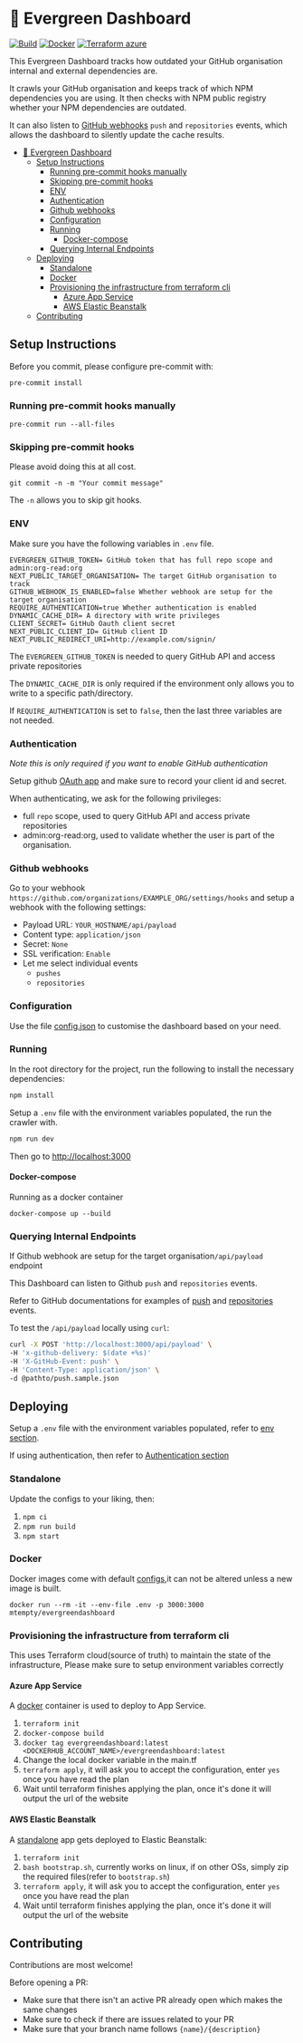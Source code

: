 # 🌲 Evergreen Dashboard

[![Build](https://github.com/ahm-monash/evergreen/actions/workflows/build.yml/badge.svg)](https://github.com/ahm-monash/evergreen/actions/workflows/build.yml)
[![Docker](https://github.com/ahm-monash/evergreen/actions/workflows/docker.yml/badge.svg)](https://github.com/ahm-monash/evergreen/actions/workflows/docker.yml)
[![Terraform azure](https://github.com/ahm-monash/evergreen/actions/workflows/terraform_azure.yml/badge.svg)](https://github.com/ahm-monash/evergreen/actions/workflows/terraform_azure.yml)


This Evergreen Dashboard tracks how outdated your GitHub organisation internal and external dependencies are.

It crawls your GitHub organisation and keeps track of which NPM dependencies you are using.
It then checks with NPM public registry whether your NPM dependencies are outdated.

It can also listen to [GitHub webhooks](https://docs.github.com/en/developers/webhooks-and-events/webhooks/about-webhooks) `push` and `repositories` events, which allows the dashboard to silently update the cache results.

- [🌲 Evergreen Dashboard](#-evergreen-dashboard)
  - [Setup Instructions](#setup-instructions)
    - [Running pre-commit hooks manually](#running-pre-commit-hooks-manually)
    - [Skipping pre-commit hooks](#skipping-pre-commit-hooks)
    - [ENV](#env)
    - [Authentication](#authentication)
    - [Github webhooks](#github-webhooks)
    - [Configuration](#configuration)
    - [Running](#running)
      - [Docker-compose](#docker-compose)
    - [Querying Internal Endpoints](#querying-internal-endpoints)
  - [Deploying](#deploying)
    - [Standalone](#standalone)
    - [Docker](#docker)
    - [Provisioning the infrastructure from terraform cli](#provisioning-the-infrastructure-from-terraform-cli)
      - [Azure App Service](#azure-app-service)
      - [AWS Elastic Beanstalk](#aws-elastic-beanstalk)
  - [Contributing](#contributing)

## Setup Instructions

Before you commit, please configure pre-commit with:

`pre-commit install`

### Running pre-commit hooks manually

`pre-commit run --all-files`

### Skipping pre-commit hooks

Please avoid doing this at all cost.

`git commit -n -m "Your commit message"`

The `-n` allows you to skip git hooks.

### ENV

Make sure you have the following variables in `.env` file.

```
EVERGREEN_GITHUB_TOKEN= GitHub token that has full repo scope and admin:org-read:org
NEXT_PUBLIC_TARGET_ORGANISATION= The target GitHub organisation to track
GITHUB_WEBHOOK_IS_ENABLED=false Whether webhook are setup for the target organisation
REQUIRE_AUTHENTICATION=true Whether authentication is enabled
DYNAMIC_CACHE_DIR= A directory with write privileges
CLIENT_SECRET= GitHub Oauth client secret
NEXT_PUBLIC_CLIENT_ID= GitHub client ID
NEXT_PUBLIC_REDIRECT_URI=http://example.com/signin/
```

The `EVERGREEN_GITHUB_TOKEN` is needed to query GitHub API and access private repositories

The `DYNAMIC_CACHE_DIR` is only required if the environment only allows you to write to a specific path/directory.

If `REQUIRE_AUTHENTICATION` is set to `false`, then the last three variables are not needed.

### Authentication

*Note this is only required if you want to enable GitHub authentication*

Setup github [OAuth app](https://docs.github.com/en/developers/apps/building-oauth-apps/creating-an-oauth-app) and make sure to record your client id and secret.

When authenticating, we ask for the following privileges:
* full `repo` scope, used to query GitHub API and access private repositories
* admin:org-read:org, used to validate whether the user is part of the organisation.

### Github webhooks

Go to your webhook `https://github.com/organizations/EXAMPLE_ORG/settings/hooks` and setup a webhook with the following settings:
* Payload URL: `YOUR_HOSTNAME/api/payload`
* Content type: `application/json`
* Secret: `None`
* SSL verification: `Enable`
* Let me select individual events
  * `pushes`
  * `repositories`

### Configuration

Use the file [config.json](./config.json) to customise the dashboard based on your need.

### Running

In the root directory for the project, run the following to install the necessary dependencies:

```bash
npm install
```

Setup a `.env` file with the environment variables populated, the run the crawler with.

```bash
npm run dev
```

Then go to [http://localhost:3000](http://localhost:3000)

#### Docker-compose

Running as a docker container

`docker-compose up --build`

### Querying Internal Endpoints

If Github webhook are setup for the target organisation`/api/payload` endpoint

This Dashboard can listen to Github `push` and `repositories` events.

Refer to GitHub documentations for examples of [push](https://docs.github.com/en/developers/webhooks-and-events/webhooks/webhook-events-and-payloads#push) and [repositories](https://docs.github.com/en/developers/webhooks-and-events/webhooks/webhook-events-and-payloads#repository) events.

To test the `/api/payload` locally using `curl`:

```bash
curl -X POST 'http://localhost:3000/api/payload' \
-H 'x-github-delivery: $(date +%s)'
-H 'X-GitHub-Event: push' \
-H 'Content-Type: application/json' \
-d @pathto/push.sample.json
```

## Deploying

Setup a `.env` file with the environment variables populated, refer to [env section](#env).

If using authentication, then refer to [Authentication section](#authentication)

### Standalone

Update the configs to your liking, then:

1. `npm ci`
2. `npm run build`
3. `npm start`

### Docker

Docker images come with default [configs](config.json),it can not be altered unless a new image is built.

`docker run --rm -it --env-file .env -p 3000:3000 mtempty/evergreendashboard`

### Provisioning the infrastructure from terraform cli

This uses Terraform cloud(source of truth) to maintain the state of the infrastructure, Please make sure to setup environment variables correctly

#### Azure App Service

A [docker](#docker) container is used to deploy to App Service.

1. `terraform init`
2. `docker-compose build`
3. `docker tag evergreendashboard:latest <DOCKERHUB_ACCOUNT_NAME>/evergreendashboard:latest`
4. Change the local docker variable in the main.tf
5. `terraform apply`, it will ask you to accept the configuration, enter `yes` once you have read the plan
6. Wait until terraform finishes applying the plan, once it's done it will output the url of the website

#### AWS Elastic Beanstalk

A [standalone](#standalone) app gets deployed to Elastic Beanstalk:

1. `terraform init`
2. `bash bootstrap.sh`, currently works on linux, if on other OSs, simply zip the required files(refer to `bootstrap.sh`)
3. `terraform apply`, it will ask you to accept the configuration, enter `yes` once you have read the plan
4. Wait until terraform finishes applying the plan, once it's done it will output the url of the website


## Contributing

Contributions are most welcome!

Before opening a PR:

- Make sure that there isn't an active PR already open which makes the same changes
- Make sure to check if there are issues related to your PR
- Make sure that your branch name follows `{name}/{description}`
